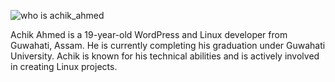 ![who is achik_ahmed](https://github.com/user-attachments/assets/ad7e7045-8b00-4904-82a4-c5fde90a6f44)

Achik Ahmed is a 19-year-old WordPress and Linux developer from Guwahati, Assam. He is currently completing his graduation under Guwahati University. Achik is known for his technical abilities and is actively involved in creating Linux projects.
